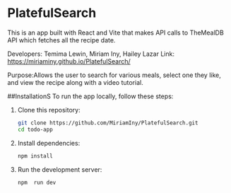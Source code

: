 # PlatefulSearch
This is an app built with React and Vite that makes API calls to TheMealDB API which fetches all the recipe date.

Developers: Temima Lewin, Miriam Iny, Hailey Lazar
Link: https://miriaminy.github.io/PlatefulSearch/

Purpose:Allows the user to search for various meals, select one they like, and view the recipe along with a video tutorial.

##InstallationS
To run the app locally, follow these steps:

1. Clone this repository:

   ```bash
   git clone https://github.com/MiriamIny/PlatefulSearch.git
   cd todo-app

2. Install dependencies:

    ```bash
    npm install
3. Run the development server:
    ```bash
    npm  run dev
